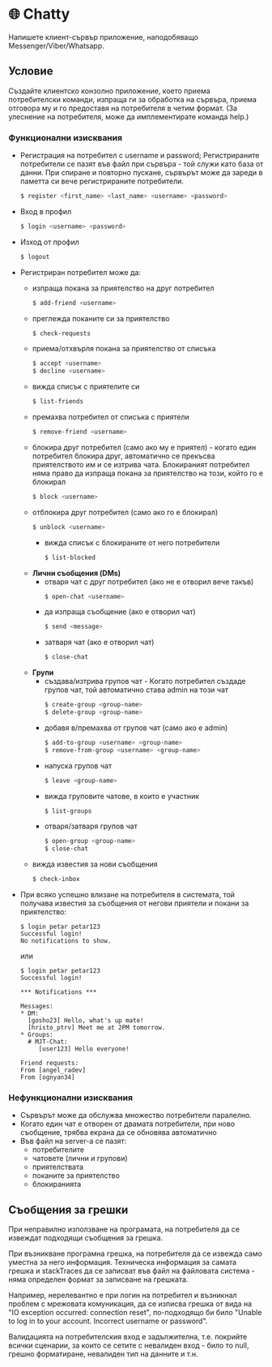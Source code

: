 # 🌐 Chatty

Напишете клиент-сървър приложение, наподобяващо Messenger/Viber/Whatsapp.

## Условие

Създайте клиентско конзолно приложение, което приема потребителски команди, изпраща ги за обработка на сървъра, приема
отговора му и го предоставя на потребителя в четим формат. (За улеснение на потребителя, може да имплементирате команда
help.)

### Функционални изисквания

- Регистрация на потребител с username и password; Регистрираните потребители се пазят във файл при сървъра - той служи
  като база от данни. При спиране и повторно пускане, сървърът може да зареди в паметта си вече регистрираните
  потребители.
    ```bash
    $ register <first_name> <last_name> <username> <password>
    ```

- Вход в профил
    ```bash
    $ login <username> <password>
    ```

- Изход от профил
    ```bash
    $ logout
    ```

- Регистриран потребител може да:
    - изпраща покана за приятелство на друг потребител
        ```bash
        $ add-friend <username>
        ```
    - преглежда поканите си за приятелство
        ```bash
        $ check-requests
        ```
    - приема/отхвърля покана за приятелство от списъка
        ```bash
        $ accept <username>
        $ decline <username>
        ```
    - вижда списък с приятелите си
        ```bash
        $ list-friends
        ```
    - премахва потребител от списъка с приятели
        ```bash
        $ remove-friend <username>
        ```
    - блокира друг потребител (само ако му е приятел) - когато един потребител блокира друг, автоматично се прекъсва
      приятелството им и се изтрива чата. Блокираният потребител няма право да изпраща покана за приятелство на този,
      който го е блокирал
        ```bash
        $ block <username>
        ```
    - отблокира друг потребител (само ако го е блокирал)
        ```bash
        $ unblock <username>
        ```
      - вижда списък с блокираните от него потребители
        ```bash
        $ list-blocked
        ```
    - **Лични съобщения (DMs)**
        - отваря чат с друг потребител (ако не е отворил вече такъв)
            ```bash
            $ open-chat <username>
            ```
        - да изпраща съобщение (ако е отворил чат)
            ```bash
            $ send <message>
            ```
        - затваря чат (ако е отворил чат)
            ```bash
            $ close-chat
            ```
    - **Групи**
        - създава/изтрива групов чат - Когато потребител създаде групов чат, той автоматично става admin на този чат
            ```bash
            $ create-group <group-name>
            $ delete-group <group-name>
            ```
        - добавя в/премахва от групов чат (само ако е admin)
            ```bash
            $ add-to-group <username> <group-name>
            $ remove-from-group <username> <group-name>
            ```
        - напуска групов чат
          ```bash
          $ leave <group-name>
          ```
        - вижда груповите чатове, в които е участник
          ```bash
          $ list-groups
          ```
        - отваря/затваря групов чат
            ```bash
            $ open-group <group-name>
            $ close-chat
            ```
    - вижда известия за нови съобщения
        ```bash
        $ check-inbox
        ```
- При всяко успешно влизане на потребителя в системата, той получава известия за съобщения от негови приятели и покани
  за приятелство:
    ```
    $ login petar petar123
    Successful login!
    No notifications to show.
    ```
  или
    ```
    $ login petar petar123
    Successful login!
    
    *** Notifications ***
    
    Messages:
    * DM:
      [gosho23] Hello, what's up mate!
      [hristo_ptrv] Meet me at 2PM tomorrow.
    * Groups:
      # MJT-Chat:
         [user123] Hello everyone!
    
    Friend requests:
    From [angel_radev]
    From [ognyan34]
    ```

### Нефункционални изисквания

- Сървърът може да обслужва множество потребители паралелно.
- Когато един чат е отворен от двамата потребители, при ново съобщение, трябва екрана да се обновява автоматично
- Във файл на server-a се пазят:
    - потребителите
    - чатовете (лични и групови)
    - приятелствата
    - поканите за приятелство
    - блокиранията

## Съобщения за грешки

При неправилно използване на програмата, на потребителя да се извеждат подходящи съобщения за грешка.

При възникване програмна грешка, на потребителя да се извежда само уместна за него информация. Техническа информация за
самата грешка и stackTraces да се записват във файл на файловата система - няма определен формат за записване на
грешката.

Например, нерелевантно е при логин на потребител и възникнал проблем с мрежовата комуникация, да се изписва грешка от
вида на "IO exception occurred: connection reset", по-подходящо би било "Unable to log in to your account. Incorrect
username or password".

Валидацията на потребителския вход е задължителна, т.е. покрийте всички сценарии, за които се сетите с невалиден вход -
било то null, грешно форматиране, невалиден тип на данните и т.н.
